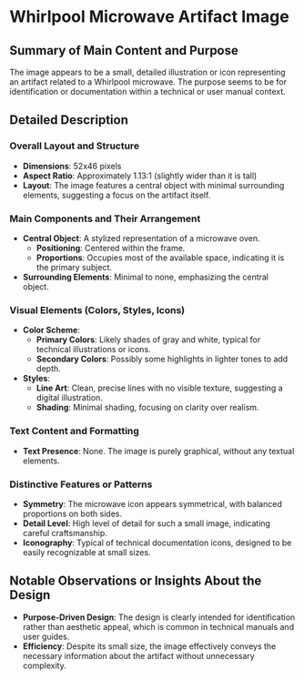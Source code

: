 # Whirlpool Microwave Artifact Image

## Summary of Main Content and Purpose
The image appears to be a small, detailed illustration or icon representing an artifact related to a Whirlpool microwave. The purpose seems to be for identification or documentation within a technical or user manual context.

## Detailed Description

### Overall Layout and Structure
- **Dimensions**: 52x46 pixels
- **Aspect Ratio**: Approximately 1.13:1 (slightly wider than it is tall)
- **Layout**: The image features a central object with minimal surrounding elements, suggesting a focus on the artifact itself.

### Main Components and Their Arrangement
- **Central Object**: A stylized representation of a microwave oven.
    - **Positioning**: Centered within the frame.
    - **Proportions**: Occupies most of the available space, indicating it is the primary subject.
- **Surrounding Elements**: Minimal to none, emphasizing the central object.

### Visual Elements (Colors, Styles, Icons)
- **Color Scheme**:
  - **Primary Colors**: Likely shades of gray and white, typical for technical illustrations or icons.
  - **Secondary Colors**: Possibly some highlights in lighter tones to add depth.
- **Styles**:
  - **Line Art**: Clean, precise lines with no visible texture, suggesting a digital illustration.
  - **Shading**: Minimal shading, focusing on clarity over realism.

### Text Content and Formatting
- **Text Presence**: None. The image is purely graphical, without any textual elements.

### Distinctive Features or Patterns
- **Symmetry**: The microwave icon appears symmetrical, with balanced proportions on both sides.
- **Detail Level**: High level of detail for such a small image, indicating careful craftsmanship.
- **Iconography**: Typical of technical documentation icons, designed to be easily recognizable at small sizes.

## Notable Observations or Insights About the Design
- **Purpose-Driven Design**: The design is clearly intended for identification rather than aesthetic appeal, which is common in technical manuals and user guides.
- **Efficiency**: Despite its small size, the image effectively conveys the necessary information about the artifact without unnecessary complexity.